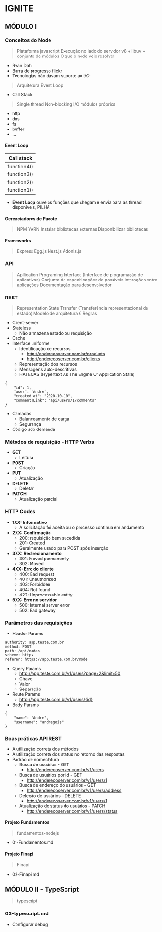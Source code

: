 # IGNITE

## MÓDULO I

### Conceitos do Node
> Plataforma javascript
> Execução no lado do servidor
> v8 + libuv + conjunto de módulos
> O que o node veio resolver
- Ryan Dahl
- Barra de progresso flickr
- Tecnologias não davam suporte ao I/O
> Arquitetura Event Loop
- Call Stack
> Single thread
> Non-blocking I/O
> módulos próprios
- http
- dns
- fs
- buffer
- ...
#### Event Loop

| Call stack |
|:----------:|
|function4() |
|function3() |
|function2() |
|function1() |
- **Event Loop** ouve as funções que chegam e envia para as thread disponíveis, PILHA

#### Gerenciadores de Pacote
> NPM
> YARN
> Instalar bibliotecas externas
> Disponibilizar bibliotecas

#### Frameworks
> Express
> Egg.js
> Nest.js
> Adonis.js

### API
> Apllication Programing Interface (Interface de programação de aplicativos)
> Conjunto de especificações de possíveis interações entre aplicações
> Documentação para desenvolvedor

### REST
> Representation State Transfer (Transferência representacional de estado)
> Modelo de arquitetura
> 6 Regras
- Client-server
- Stateless
    - Não armazena estado ou requisição
- Cache
- Interface uniforme
    - Identificação de recursos
        - http://enderecoserver.com.br/products
        - http://enderecoserver.com.br/clients
    - Representação dos recursos
    - Mensagens auto-descritivas
    - HATEOAS (Hypertext As The Engine Of Application State)
```
{
    "id": 1,
    "user": "Andre",
    "created_at": "2020-10-10",
    "commentsLink": "api/users/1/comments"
}
```
- Camadas
    - Balanceamento de carga
    - Segurança
- Código sob demanda

### Métodos de requisição - HTTP Verbs           
- **GET**
    - Leitura
- **POST**
    - Criação
- **PUT**
    - Atualização
- **DELETE**
    - Deletar
- **PATCH**
    - Atualização parcial

### HTTP Codes
- **1XX: Informativo**
    - A solicitação foi aceita ou o processo continua em andamento
- **2XX: Confirmação**
    - 200: requisição bem sucedida
    - 201: Created
    - Geralmente usado para  POST após inserção
- **3XX: Redirecionamento**
    - 301: Moved permanently
    - 302: Moved
- **4XX: Erro do cliente**
    - 400: Bad request
    - 401: Unauthorized
    - 403: Forbidden
    - 404: Not found
    - 422: Unprocessable entity
- **5XX: Erro no servidor**
    - 500: Internal server error
    - 502: Bad gateway

### Parâmetros das requisições
- Header Params
```
authority: app.teste.com.br
method: POST
path: /api/nodes
scheme: https
referer: https://app.teste.com.br/node
```
- Query Params
    - http://app.teste.com.br/v1/users?page=2&limit=50
    - Chave
    - Valor
    - Separação
- Route Params 
    - http://app.teste.com.br/v1/users/{id}
- Body Params
```
{
    "name": "Andre",
    "username": "andregois"
}
```

### Boas práticas API REST
- A utilização correta dos métodos
- A utilização correta dos status no retorno das respostas
- Padrão de nomeclatura
    - Busca de usuários - GET
        - http://enderecoserver.com.br/v1/users
    - Busca de usuários por id - GET
        - http://enderecoserver.com.br/v1/users/1
    - Busca de endereço do usuários - GET
        - http://enderecoserver.com.br/v1/users/address
    - Deleção de usuários - DELETE
        - http://enderecoserver.com.br/v1/users/1
    - Atualização do status do usuários - PATCH
        - http://enderecoserver.com.br/v1/users/status

#### Projeto Fundamentos
> fundamentos-nodejs
- 01-Fundamentos.md
#### Projeto Finapi
> Finapi
- 02-Finapi.md

## MÓDULO II - TypeScript
> typescript
### 03-typescript.md
- Configurar debug

